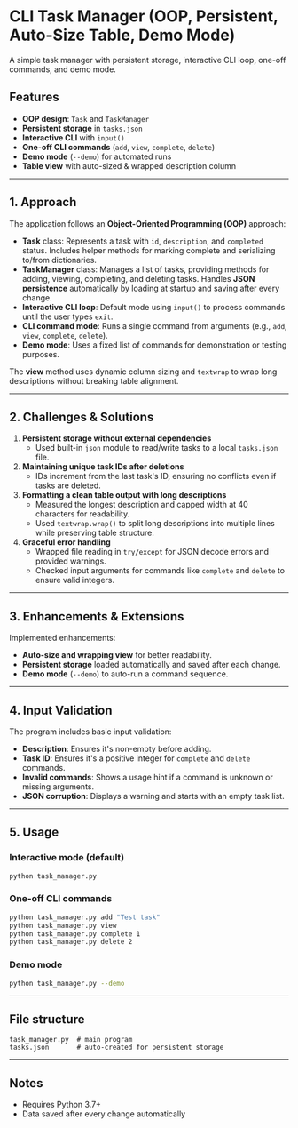 # CLI Task Manager (OOP, Persistent, Auto-Size Table, Demo Mode)

A simple task manager with persistent storage, interactive CLI loop, one-off commands, and demo mode.

## Features
- **OOP design**: `Task` and `TaskManager`
- **Persistent storage** in `tasks.json`
- **Interactive CLI** with `input()`
- **One-off CLI commands** (`add`, `view`, `complete`, `delete`)
- **Demo mode** (`--demo`) for automated runs
- **Table view** with auto-sized & wrapped description column

---

## 1. Approach
The application follows an **Object-Oriented Programming (OOP)** approach:
- **Task** class: Represents a task with `id`, `description`, and `completed` status. Includes helper methods for marking complete and serializing to/from dictionaries.
- **TaskManager** class: Manages a list of tasks, providing methods for adding, viewing, completing, and deleting tasks. Handles **JSON persistence** automatically by loading at startup and saving after every change.
- **Interactive CLI loop**: Default mode using `input()` to process commands until the user types `exit`.
- **CLI command mode**: Runs a single command from arguments (e.g., `add`, `view`, `complete`, `delete`).
- **Demo mode**: Uses a fixed list of commands for demonstration or testing purposes.

The **view** method uses dynamic column sizing and `textwrap` to wrap long descriptions without breaking table alignment.

---

## 2. Challenges & Solutions
1. **Persistent storage without external dependencies**  
   - Used built-in `json` module to read/write tasks to a local `tasks.json` file.
2. **Maintaining unique task IDs after deletions**  
   - IDs increment from the last task's ID, ensuring no conflicts even if tasks are deleted.
3. **Formatting a clean table output with long descriptions**  
   - Measured the longest description and capped width at 40 characters for readability.
   - Used `textwrap.wrap()` to split long descriptions into multiple lines while preserving table structure.
4. **Graceful error handling**  
   - Wrapped file reading in `try/except` for JSON decode errors and provided warnings.
   - Checked input arguments for commands like `complete` and `delete` to ensure valid integers.

---

## 3. Enhancements & Extensions
Implemented enhancements:
- **Auto-size and wrapping view** for better readability.
- **Persistent storage** loaded automatically and saved after each change.
- **Demo mode** (`--demo`) to auto-run a command sequence.

---

## 4. Input Validation
The program includes basic input validation:
- **Description**: Ensures it's non-empty before adding.
- **Task ID**: Ensures it's a positive integer for `complete` and `delete` commands.
- **Invalid commands**: Shows a usage hint if a command is unknown or missing arguments.
- **JSON corruption**: Displays a warning and starts with an empty task list.

---

## 5. Usage

### Interactive mode (default)
```bash
python task_manager.py
```

### One-off CLI commands
```bash
python task_manager.py add "Test task"
python task_manager.py view
python task_manager.py complete 1
python task_manager.py delete 2
```

### Demo mode
```bash
python task_manager.py --demo
```

---

## File structure
```
task_manager.py  # main program
tasks.json       # auto-created for persistent storage
```

---

## Notes
- Requires Python 3.7+
- Data saved after every change automatically
